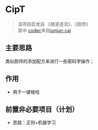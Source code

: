 # CipT
> 该项目启发自 《随波逐流》、《厨师》 <br>
> 其中 [codec](https://github.com/junjun-cai/codec)来自[junjun-cai](https://github.com/junjun-cai/codec)<br>

## 主要思路
类似厨师的添加配方来进行一些密码学操作；

## 作用
* 用于一键梭哈

## 前置非必要项目（计划）
* 思路：正则+机器学习